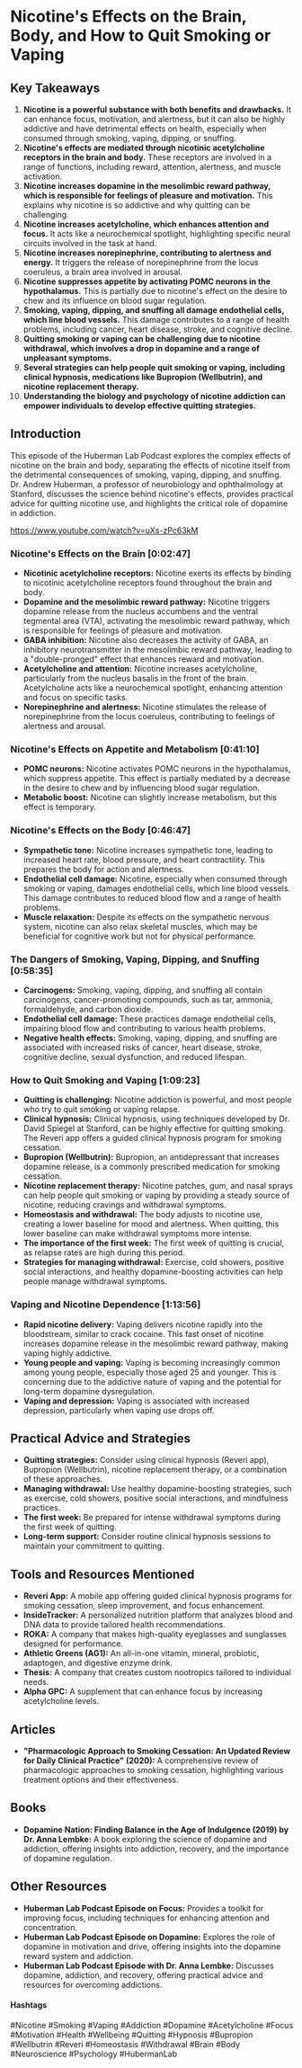 # Nicotine's Effects on the Brain, Body, and How to Quit Smoking or Vaping

## Key Takeaways

1. **Nicotine is a powerful substance with both benefits and drawbacks.** It can enhance focus, motivation, and alertness, but it can also be highly addictive and have detrimental effects on health, especially when consumed through smoking, vaping, dipping, or snuffing.
2. **Nicotine's effects are mediated through nicotinic acetylcholine receptors in the brain and body.** These receptors are involved in a range of functions, including reward, attention, alertness, and muscle activation.
3. **Nicotine increases dopamine in the mesolimbic reward pathway, which is responsible for feelings of pleasure and motivation.** This explains why nicotine is so addictive and why quitting can be challenging.
4. **Nicotine increases acetylcholine, which enhances attention and focus.** It acts like a neurochemical spotlight, highlighting specific neural circuits involved in the task at hand.
5. **Nicotine increases norepinephrine, contributing to alertness and energy.** It triggers the release of norepinephrine from the locus coeruleus, a brain area involved in arousal.
6. **Nicotine suppresses appetite by activating POMC neurons in the hypothalamus.** This is partially due to nicotine's effect on the desire to chew and its influence on blood sugar regulation.
7. **Smoking, vaping, dipping, and snuffing all damage endothelial cells, which line blood vessels.** This damage contributes to a range of health problems, including cancer, heart disease, stroke, and cognitive decline.
8. **Quitting smoking or vaping can be challenging due to nicotine withdrawal, which involves a drop in dopamine and a range of unpleasant symptoms.**
9. **Several strategies can help people quit smoking or vaping, including clinical hypnosis, medications like Bupropion (Wellbutrin), and nicotine replacement therapy.**
10. **Understanding the biology and psychology of nicotine addiction can empower individuals to develop effective quitting strategies.**

## Introduction

This episode of the Huberman Lab Podcast explores the complex effects of nicotine on the brain and body, separating the effects of nicotine itself from the detrimental consequences of smoking, vaping, dipping, and snuffing. Dr. Andrew Huberman, a professor of neurobiology and ophthalmology at Stanford, discusses the science behind nicotine's effects, provides practical advice for quitting nicotine use, and highlights the critical role of dopamine in addiction.

https://www.youtube.com/watch?v=uXs-zPc63kM

### Nicotine's Effects on the Brain [0:02:47]

- **Nicotinic acetylcholine receptors:** Nicotine exerts its effects by binding to nicotinic acetylcholine receptors found throughout the brain and body. 
- **Dopamine and the mesolimbic reward pathway:** Nicotine triggers dopamine release from the nucleus accumbens and the ventral tegmental area (VTA), activating the mesolimbic reward pathway, which is responsible for feelings of pleasure and motivation. 
- **GABA inhibition:** Nicotine also decreases the activity of GABA, an inhibitory neurotransmitter in the mesolimbic reward pathway, leading to a "double-pronged" effect that enhances reward and motivation. 
- **Acetylcholine and attention:** Nicotine increases acetylcholine, particularly from the nucleus basalis in the front of the brain. Acetylcholine acts like a neurochemical spotlight, enhancing attention and focus on specific tasks.
- **Norepinephrine and alertness:** Nicotine stimulates the release of norepinephrine from the locus coeruleus, contributing to feelings of alertness and arousal.

### Nicotine's Effects on Appetite and Metabolism [0:41:10]

- **POMC neurons:** Nicotine activates POMC neurons in the hypothalamus, which suppress appetite. This effect is partially mediated by a decrease in the desire to chew and by influencing blood sugar regulation.
- **Metabolic boost:** Nicotine can slightly increase metabolism, but this effect is temporary.

### Nicotine's Effects on the Body [0:46:47]

- **Sympathetic tone:** Nicotine increases sympathetic tone, leading to increased heart rate, blood pressure, and heart contractility. This prepares the body for action and alertness.
- **Endothelial cell damage:**  Nicotine, especially when consumed through smoking or vaping, damages endothelial cells, which line blood vessels. This damage contributes to reduced blood flow and a range of health problems.
- **Muscle relaxation:**  Despite its effects on the sympathetic nervous system, nicotine can also relax skeletal muscles, which may be beneficial for cognitive work but not for physical performance.

### The Dangers of Smoking, Vaping, Dipping, and Snuffing [0:58:35]

- **Carcinogens:** Smoking, vaping, dipping, and snuffing all contain carcinogens, cancer-promoting compounds, such as tar, ammonia, formaldehyde, and carbon dioxide.
- **Endothelial cell damage:** These practices damage endothelial cells, impairing blood flow and contributing to various health problems.
- **Negative health effects:** Smoking, vaping, dipping, and snuffing are associated with increased risks of cancer, heart disease, stroke, cognitive decline, sexual dysfunction, and reduced lifespan.

### How to Quit Smoking and Vaping [1:09:23]

- **Quitting is challenging:** Nicotine addiction is powerful, and most people who try to quit smoking or vaping relapse.
- **Clinical hypnosis:**  Clinical hypnosis, using techniques developed by Dr. David Spiegel at Stanford, can be highly effective for quitting smoking. The Reveri app offers a guided clinical hypnosis program for smoking cessation.
- **Bupropion (Wellbutrin):**  Bupropion, an antidepressant that increases dopamine release, is a commonly prescribed medication for smoking cessation.
- **Nicotine replacement therapy:** Nicotine patches, gum, and nasal sprays can help people quit smoking or vaping by providing a steady source of nicotine, reducing cravings and withdrawal symptoms.
- **Homeostasis and withdrawal:** The body adjusts to nicotine use, creating a lower baseline for mood and alertness. When quitting, this lower baseline can make withdrawal symptoms more intense.
- **The importance of the first week:** The first week of quitting is crucial, as relapse rates are high during this period.
- **Strategies for managing withdrawal:** Exercise, cold showers, positive social interactions, and healthy dopamine-boosting activities can help people manage withdrawal symptoms.

### Vaping and Nicotine Dependence [1:13:56]

- **Rapid nicotine delivery:** Vaping delivers nicotine rapidly into the bloodstream, similar to crack cocaine. This fast onset of nicotine increases dopamine release in the mesolimbic reward pathway, making vaping highly addictive.
- **Young people and vaping:** Vaping is becoming increasingly common among young people, especially those aged 25 and younger. This is concerning due to the addictive nature of vaping and the potential for long-term dopamine dysregulation.
- **Vaping and depression:** Vaping is associated with increased depression, particularly when vaping use drops off.

## Practical Advice and Strategies

- **Quitting strategies:** Consider using clinical hypnosis (Reveri app), Bupropion (Wellbutrin), nicotine replacement therapy, or a combination of these approaches.
- **Managing withdrawal:** Use healthy dopamine-boosting strategies, such as exercise, cold showers, positive social interactions, and mindfulness practices.
- **The first week:**  Be prepared for intense withdrawal symptoms during the first week of quitting.
- **Long-term support:** Consider routine clinical hypnosis sessions to maintain your commitment to quitting.

## Tools and Resources Mentioned

- **Reveri App:** A mobile app offering guided clinical hypnosis programs for smoking cessation, sleep improvement, and focus enhancement.  
- **InsideTracker:** A personalized nutrition platform that analyzes blood and DNA data to provide tailored health recommendations.
- **ROKA:** A company that makes high-quality eyeglasses and sunglasses designed for performance.
- **Athletic Greens (AG1):** An all-in-one vitamin, mineral, probiotic, adaptogen, and digestive enzyme drink.
- **Thesis:** A company that creates custom nootropics tailored to individual needs.
- **Alpha GPC:** A supplement that can enhance focus by increasing acetylcholine levels.

## Articles

- **"Pharmacologic Approach to Smoking Cessation: An Updated Review for Daily Clinical Practice" (2020):**  A comprehensive review of pharmacologic approaches to smoking cessation, highlighting various treatment options and their effectiveness.

## Books

- **Dopamine Nation: Finding Balance in the Age of Indulgence (2019) by Dr. Anna Lembke:** A book exploring the science of dopamine and addiction, offering insights into addiction, recovery, and the importance of dopamine regulation.

## Other Resources

- **Huberman Lab Podcast Episode on Focus:** Provides a toolkit for improving focus, including techniques for enhancing attention and concentration.
- **Huberman Lab Podcast Episode on Dopamine:** Explores the role of dopamine in motivation and drive, offering insights into the dopamine reward system and addiction.
- **Huberman Lab Podcast Episode with Dr. Anna Lembke:**  Discusses dopamine, addiction, and recovery, offering practical advice and resources for overcoming addictions.

#### Hashtags 

#Nicotine #Smoking #Vaping #Addiction #Dopamine #Acetylcholine #Focus #Motivation #Health #Wellbeing #Quitting #Hypnosis #Bupropion #Wellbutrin #Reveri #Homeostasis #Withdrawal #Brain #Body #Neuroscience #Psychology #HubermanLab 
